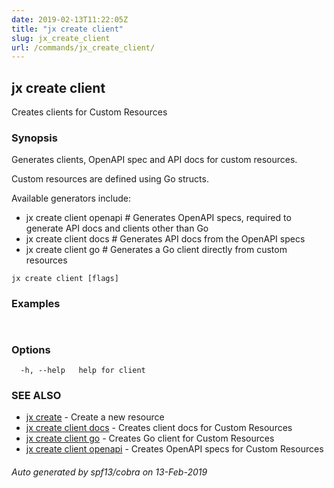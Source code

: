 ```yaml
---
date: 2019-02-13T11:22:05Z
title: "jx create client"
slug: jx_create_client
url: /commands/jx_create_client/
---
```

## jx create client

Creates clients for Custom Resources

### Synopsis

Generates clients, OpenAPI spec and API docs for custom resources. 

Custom resources are defined using Go structs. 

Available generators include: 

  * jx create client openapi # Generates OpenAPI specs, required to generate API docs and clients other than Go  
  * jx create client docs # Generates API docs from the OpenAPI specs  
  * jx create client go # Generates a Go client directly from custom resources

```
jx create client [flags]
```

### Examples

```
  
```

### Options

```
  -h, --help   help for client
```

### SEE ALSO

* [jx create](/commands/jx_create/)	 - Create a new resource
* [jx create client docs](/commands/jx_create_client_docs/)	 - Creates client docs for Custom Resources
* [jx create client go](/commands/jx_create_client_go/)	 - Creates Go client for Custom Resources
* [jx create client openapi](/commands/jx_create_client_openapi/)	 - Creates OpenAPI specs for Custom Resources

###### Auto generated by spf13/cobra on 13-Feb-2019

